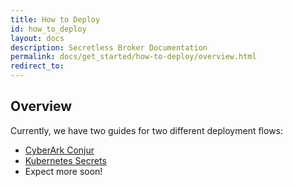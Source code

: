 ```yaml
---
title: How to Deploy
id: how_to_deploy
layout: docs
description: Secretless Broker Documentation
permalink: docs/get_started/how-to-deploy/overview.html
redirect_to: 
---
```


## Overview
Currently, we have two guides for two different deployment flows:
- [CyberArk Conjur](/docs/get_started/how-to-deploy/using-conjur.html)
- [Kubernetes Secrets](/docs/get_started/how-to-deploy/using-kubernetes-secrets.html)
- Expect more soon!  
